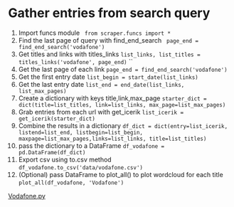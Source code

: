# Gather entries from search query
1. Import funcs module ``` from scraper.funcs import *```
2. Find the last page of query with find_end_search ``` page_end = find_end_search('vodafone')```
3. Get titles and links with titles_links ```list_links, list_titles = titles_links('vodafone', page_end)```
``
4. Get the last page of each link
```page_end = find_end_search('vodafone')```
5. Get the first entry date
```list_begin = start_date(list_links)```
6. Get the last entry date 
```list_end = end_date(list_links, list_max_pages)```
7. Create a dictionary with keys title,link,max_page
```starter_dict = dict(title=list_titles, link=list_links, max_page=list_max_pages)```
8. Grab entries from each url with get_icerik
```list_icerik = get_icerik(starter_dict)```
9. Combine the results in a dictionary
``` df_dict = dict(entry=list_icerik, listend=list_end, listbegin=list_begin, maxpage=list_max_pages,links=list_links, title=list_titles) ```
10. pass the dictionary to a DataFrame
```df_vodafone = pd.DataFrame(df_dict)```
11. Export csv using to.csv method
```df_vodafone.to_csv('data/vodafone.csv')```
12. (Optional) pass DataFrame to plot_all() to plot wordcloud for each title
```plot_all(df_vodafone, 'Vodafone')```

[Vodafone.py](https://github.com/uGokalp/Eksisozluk-Scraper/blob/0.1.0/Vodafone.py)
